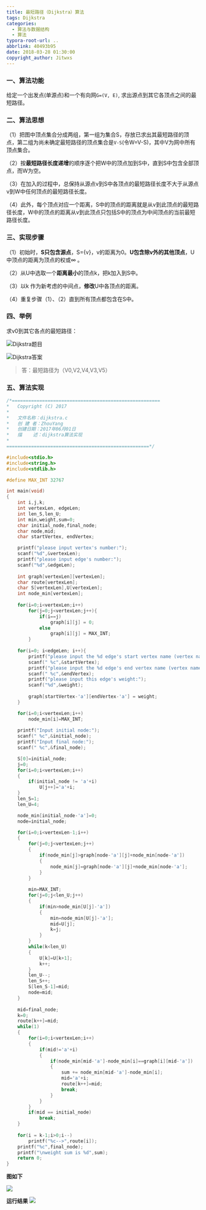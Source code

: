 ```yaml
---
title: 最短路径（Dijkstra）算法
tags: Dijkstra
categories:
  - 算法与数据结构
  - 算法
typora-root-url: ..
abbrlink: 40493b95
date: 2018-03-28 01:30:00
copyright_author: Jitwxs
---
```


### 一、算法功能

给定一个出发点(单源点)和一个有向网`G=(V, E)`, 求出源点到其它各顶点之间的最短路径。

### 二、算法思想

（1）把图中顶点集合分成两组，第一组为集合S，存放已求出其最短路径的顶点，第二组为尚未确定最短路径的顶点集合是`V-S`(令W=V-S)，其中V为网中所有顶点集合。

（2）按**最短路径长度递增**的顺序逐个把W中的顶点加到S中，直到S中包含全部顶点，而W为空。

（3）在加入的过程中，总保持从源点v到S中各顶点的最短路径长度不大于从源点v到W中任何顶点的最短路径长度。

（4）此外，每个顶点对应一个距离，S中的顶点的距离就是从v到此顶点的最短路径长度，W中的顶点的距离从v到此顶点只包括S中的顶点为中间顶点的当前最短路径长度。

### 三、实现步骤

（1）初始时，**S只包含源点**，S={v}，v的距离为0。**U包含除v外的其他顶点**，U中顶点的距离为顶点的权或∞ 。

（2）从U中选取一个**距离最小**的顶点k，把k加入到S中。

（3）以k 作为新考虑的中间点，**修改**U中各顶点的距离。

（4）重复步骤（1）、（2）直到所有顶点都包含在S中。

### 四、举例

求v0到其它各点的最短路径：

![Dijkstra题目](/images/posts/20170924022726419.png)

![Dijkstra答案](/images/posts/20170924022801653.png)

> 答：最短路径为（V0,V2,V4,V3,V5）

### 五、算法实现

```c
/*======================================================
*   Copyright (C) 2017
*   
*   文件名称：dijkstra.c
*   创 建 者：ZhouYang
*   创建日期：2017年06月01日
*   描    述：dijkstra算法实现
*
====================================================*/

#include<stdio.h>
#include<string.h>
#include<stdlib.h>

#define MAX_INT 32767

int main(void)
{
	int i,j,k;
	int vertexLen, edgeLen;
	int len_S,len_U;
	int min,weight,sum=0;
	char initial_node,final_node;
	char node,mid;
	char startVertex, endVertex;

	printf("please input vertex's number:");
	scanf("%d",&vertexLen);
	printf("please input edge's number:");
	scanf("%d",&edgeLen);
	
	int graph[vertexLen][vertexLen];
	char route[vertexLen];
	char S[vertexLen],U[vertexLen];
	int node_min[vertexLen];
	
	for(i=0;i<vertexLen;i++)
		for(j=0;j<vertexLen;j++){
			if(i==j)
				graph[i][j] = 0;
			else
				graph[i][j] = MAX_INT;
		}
	
	for(i=0; i<edgeLen; i++){
		printf("please input the %d edge's start vertex name (vertex name from a to %c):",i+1,'a'+vertexLen-1);
		scanf(" %c",&startVertex);
		printf("please input the %d edge's end vertex name (vertex name from a to %c):",i+1,'a'+vertexLen-1);
		scanf(" %c",&endVertex);
		printf("please input this edge's weight:");
		scanf("%d",&weight);
		
		graph[startVertex-'a'][endVertex-'a'] = weight;	
	}

	for(i=0;i<vertexLen;i++)
		node_min[i]=MAX_INT;
	
	printf("Input initial node:");
	scanf(" %c",&initial_node);
	printf("Input final node:");
	scanf(" %c",&final_node);

	S[0]=initial_node;
	j=0;
	for(i=0;i<vertexLen;i++)
	{
		if(initial_node != 'a'+i)
			U[j++]='a'+i;
	}
	len_S=1;
	len_U=4;

	node_min[initial_node-'a']=0;
	node=initial_node;

	for(i=0;i<vertexLen-1;i++)
	{
		for(j=0;j<vertexLen;j++)
		{
			if(node_min[j]>graph[node-'a'][j]+node_min[node-'a'])
			{
				node_min[j]=graph[node-'a'][j]+node_min[node-'a'];
			}
		}
		
		min=MAX_INT;
		for(j=0;j<len_U;j++)
		{
			if(min>node_min[U[j]-'a'])
			{
				min=node_min[U[j]-'a'];
				mid=U[j];
				k=j;
			}
		}
		while(k<len_U)
		{
			U[k]=U[k+1];
			k++;
		}
		len_U--;
		len_S++;
		S[len_S-1]=mid;
		node=mid;
	}
	
	mid=final_node;
	k=0;
	route[k++]=mid;
	while(1)
	{	
		for(i=0;i<vertexLen;i++)
		{
			if(mid!='a'+i)
			{
				if(node_min[mid-'a']-node_min[i]==graph[i][mid-'a'])
				{
					sum += node_min[mid-'a']-node_min[i];
					mid='a'+i;
					route[k++]=mid;
					break;
				}
			}
		}
		if(mid == initial_node)
			break;
	}
	
	for(i = k-1;i>0;i--)
		printf("%c-->",route[i]);
	printf("%c",final_node);
	printf("\nweight sum is %d",sum);
	return 0;
}

```

**图如下**

![](/images/posts/20170606212248641.png)

**运行结果**
![](/images/posts/20170606220125628.png)
